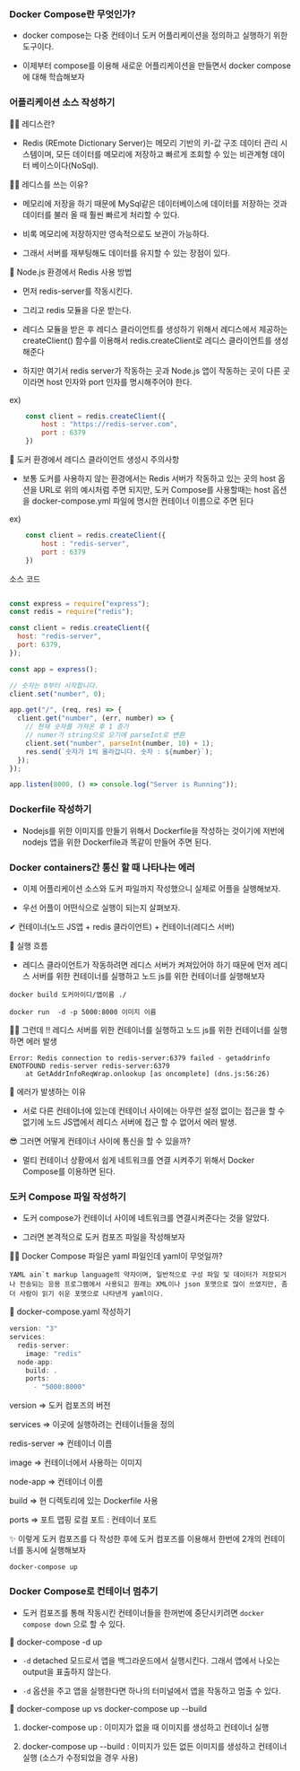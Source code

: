 ### Docker Compose란 무엇인가?

-   docker compose는 다중 컨테이너 도커 어플리케이션을 정의하고 실행하기 위한 도구이다.

-   이제부터 compose를 이용해 새로운 어플리케이션을 만들면서 docker compose에 대해 학습해보자

### 어플리케이션 소스 작성하기

🙋‍♂️ 레디스란?

-   Redis (REmote Dictionary Server)는 메모리 기반의 키-값 구조 데이터 관리 시스템이며, 모든 데이터를 메모리에 저장하고 빠르게 조회할 수 있는 비관계형 데이터 베이스이다(NoSql).

🙋‍♀️ 레디스를 쓰는 이유?

-   메모리에 저장을 하기 때문에 MySql같은 데이터베이스에 데이터를 저장하는 것과 데이터를 불러 올 때 훨씬 빠르게 처리할 수 있다.

-   비록 메모리에 저장하지만 영속적으로도 보관이 가능하다.

-   그래서 서버를 재부팅해도 데이터를 유지할 수 있는 장점이 있다.

  📢 Node.js 환경에서 Redis 사용 방법

  - 먼저 redis-server를 작동시킨다.

-   그리고 redis 모듈을 다운 받는다.

-   레디스 모듈을 받은 후 레디스 클라이언트를 생성하기 위해서 레디스에서 제공하는 createClient() 함수를 이용해서 redis.createClient로 레디스 클라이언트를 생성해준다

-   하지만 여기서 redis server가 작동하는 곳과 Node.js 앱이 작동하는 곳이 다른 곳이라면 host 인자와 port 인자를 명시해주어야 한다.

ex)
```js
    const client = redis.createClient({
        host : "https://redis-server.com",
        port : 6379
    })
```

👀 도커 환경에서 레디스 클라이언트 생성시 주의사항

-   보통 도커를 사용하지 않는 환경에서는 Redis 서버가 작동하고 있는 곳의 host 옵션을 URL로 위의 예시처럼 주면 되지만, 도커 Compose를 사용할때는 host 옵션을 docker-compose.yml 파일에 명시한 컨테이너 이름으로 주면 된다

ex)
```js
    const client = redis.createClient({
        host : "redis-server",
        port : 6379
    })
```

소스 코드

``` js

const express = require("express");
const redis = require("redis");

const client = redis.createClient({
  host: "redis-server",
  port: 6379,
});

const app = express();

// 숫자는 0부터 시작합니다.
client.set("number", 0);

app.get("/", (req, res) => {
  client.get("number", (err, number) => {
    // 현재 숫자를 가져온 후 1 증가
    // numer가 string으로 오기에 parseInt로 변환
    client.set("number", parseInt(number, 10) + 1);
    res.send(`숫자가 1씩 올라갑니다. 숫자 : ${number}`);
  });
});

app.listen(8000, () => console.log("Server is Running"));

```

### Dockerfile 작성하기

-   Nodejs를 위한 이미지를 만들기 위해서 Dockerfile을 작성하는 것이기에 저번에 nodejs 앱을 위한 Dockerfile과 똑같이 만들어 주면 된다.


### Docker containers간 통신 할 때 나타나는 에러

- 이제 어플리케이션 소스와 도커 파일까지 작성했으니 실제로 어플을 실행해보자.

- 우선 어플이 어떤식으로 실행이 되는지 살펴보자.


✔ 컨테이너(노드 JS앱 + redis 클라이언트) + 컨테이너(레디스 서버)

🙌 실행 흐름

- 레디스 클라이언트가 작동하려면 레디스 서버가 켜져있어야 하기 때문에 먼저 레디스 서버를 위한 컨테이너를 실행하고 노드 js를 위한 컨테이너를 실행해보자

`docker build 도커아이디/앱이름 ./`

`docker run  -d -p 5000:8000 이미지 이름` 

🤦‍♂️ 그런데 !! 레디스 서버를 위한 컨테이너를 실행하고 노드 js를 위한 컨테이너를 실행하면 에러 발생

``` 
Error: Redis connection to redis-server:6379 failed - getaddrinfo ENOTFOUND redis-server redis-server:6379
    at GetAddrInfoReqWrap.onlookup [as oncomplete] (dns.js:56:26)
```

📌 에러가 발생하는 이유

- 서로 다른 컨테이너에 있는데 컨테이너 사이에는 아무런 설정 없이는 접근을 할 수 없기에 노드 JS앱에서 레디스 서버에 접근 할 수 없어서 에러 발생.

😎 그러면 어떻게 컨테이너 사이에 통신을 할 수 있을까?

- 멀티 컨테이너 상황에서 쉽게 네트워크를 연결 시켜주기 위해서 Docker Compose를 이용하면 된다.

### 도커 Compose 파일 작성하기

-  도커 compose가 컨테이너 사이에 네트워크를 연결시켜준다는 것을 알았다.

- 그러면 본격적으로 도커 컴포즈 파일을 작성해보자

🙋‍♂️ Docker Compose 파일은 yaml 파일인데 yaml이 무엇일까?

    YAML ain`t markup language의 약자이며, 일반적으로 구성 파일 및 데이터가 저장되거나 전송되는 응용 프로그램에서 사용되고 원래는 XML이나 json 포맷으로 많이 쓰였지만, 좀 더 사람이 읽기 쉬운 포맷으로 나타낸게 yaml이다.


📝 docker-compose.yaml 작성하기

```js
version: "3"
services:
  redis-server:
    image: "redis"
  node-app:
    build: .
    ports:
      - "5000:8000"
```
  version => 도커 컴포즈의 버전

  services => 이곳에 실행하려는 컨테이너들을 정의

  redis-server => 컨테이너 이름

  image => 컨테이너에서 사용하는 이미지

  node-app => 컨테이너 이름

  build => 현 디렉토리에 있는 Dockerfile 사용

  ports => 포트 맵핑 로컬 포트 : 컨테이너 포트
  
✨ 이렇게 도커 컴포즈를 다 작성한 후에 도커 컴포즈를 이용해서 한번에 2개의 컨테이너를 동시에 실행해보자

`docker-compose up`

### Docker Compose로 컨테이너 멈추기

- 도커 컴포즈를 통해 작동시킨 컨테이너들을 한꺼번에 중단시키려면 `docker compose down` 으로 할 수 있다.

📌 docker-compose -d up

-  `-d` detached 모드로서 앱을 백그라운드에서 실행시킨다. 그래서 앱에서 나오는 output을 표출하지 않는다.

- `-d` 옵션을 주고 앱을 실행한다면 하나의 터미널에서 앱을 작동하고 멈출 수 있다.


📌 docker-compose up vs docker-compose up --build

1.  docker-compose up : 이미지가 없을 때 이미지를 생성하고 컨테이너 실행

2.  docker-compose up --build : 이미지가 있든 없든 이미지를 생성하고 컨테이너 실행 (소스가 수정되었을 경우 사용)


